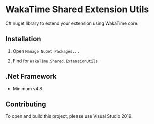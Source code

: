 WakaTime Shared Extension Utils
=====================

C# nuget library to extend your extension using WakaTime core.

Installation
------------

1. Open `Manage NuGet Packages...`

2. Find for `WakaTime.Shared.ExtensionUtils`

.Net Framework
--------------------------------

* Minimum v4.8

Contributing
------------

To open and build this project, please use Visual Studio 2019.

[latest release]: https://github.com/wakatime/nuget-wakatime-shared-extension-utils/releases/latest
